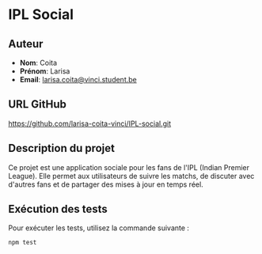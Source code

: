 # IPL Social

## Auteur
- **Nom**: Coita
- **Prénom**: Larisa
- **Email**: larisa.coita@vinci.student.be

## URL GitHub
https://github.com/larisa-coita-vinci/IPL-social.git

## Description du projet
Ce projet est une application sociale pour les fans de l'IPL (Indian Premier League). Elle permet aux utilisateurs de suivre les matchs, de discuter avec d'autres fans et de partager des mises à jour en temps réel.

## Exécution des tests
Pour exécuter les tests, utilisez la commande suivante :
```bash
npm test
